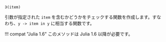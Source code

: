 ```
∋(item)
```

引数が指定された `item` を含むかどうかをチェックする関数を作成します。すなわち、`y -> item in y` に相当する関数です。

!!! compat "Julia 1.6"
    このメソッドは Julia 1.6 以降が必要です。

